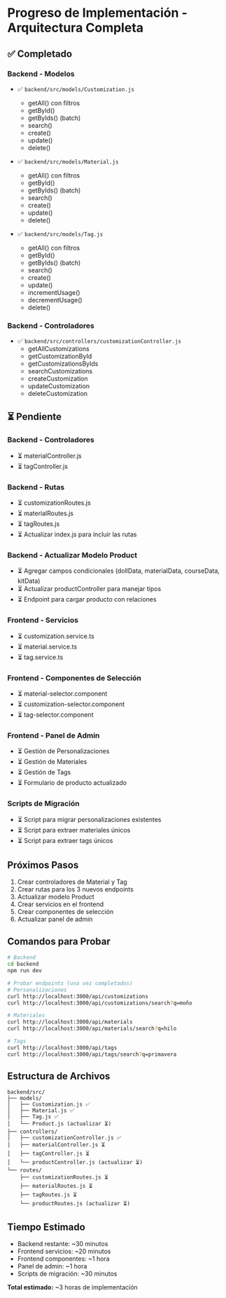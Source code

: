 # Progreso de Implementación - Arquitectura Completa

## ✅ Completado

### Backend - Modelos
- ✅ `backend/src/models/Customization.js`
  - getAll() con filtros
  - getById()
  - getByIds() (batch)
  - search()
  - create()
  - update()
  - delete()

- ✅ `backend/src/models/Material.js`
  - getAll() con filtros
  - getById()
  - getByIds() (batch)
  - search()
  - create()
  - update()
  - delete()

- ✅ `backend/src/models/Tag.js`
  - getAll() con filtros
  - getById()
  - getByIds() (batch)
  - search()
  - create()
  - update()
  - incrementUsage()
  - decrementUsage()
  - delete()

### Backend - Controladores
- ✅ `backend/src/controllers/customizationController.js`
  - getAllCustomizations
  - getCustomizationById
  - getCustomizationsByIds
  - searchCustomizations
  - createCustomization
  - updateCustomization
  - deleteCustomization

## ⏳ Pendiente

### Backend - Controladores
- ⏳ materialController.js
- ⏳ tagController.js

### Backend - Rutas
- ⏳ customizationRoutes.js
- ⏳ materialRoutes.js
- ⏳ tagRoutes.js
- ⏳ Actualizar index.js para incluir las rutas

### Backend - Actualizar Modelo Product
- ⏳ Agregar campos condicionales (dollData, materialData, courseData, kitData)
- ⏳ Actualizar productController para manejar tipos
- ⏳ Endpoint para cargar producto con relaciones

### Frontend - Servicios
- ⏳ customization.service.ts
- ⏳ material.service.ts
- ⏳ tag.service.ts

### Frontend - Componentes de Selección
- ⏳ material-selector.component
- ⏳ customization-selector.component
- ⏳ tag-selector.component

### Frontend - Panel de Admin
- ⏳ Gestión de Personalizaciones
- ⏳ Gestión de Materiales
- ⏳ Gestión de Tags
- ⏳ Formulario de producto actualizado

### Scripts de Migración
- ⏳ Script para migrar personalizaciones existentes
- ⏳ Script para extraer materiales únicos
- ⏳ Script para extraer tags únicos

## Próximos Pasos

1. Crear controladores de Material y Tag
2. Crear rutas para los 3 nuevos endpoints
3. Actualizar modelo Product
4. Crear servicios en el frontend
5. Crear componentes de selección
6. Actualizar panel de admin

## Comandos para Probar

```bash
# Backend
cd backend
npm run dev

# Probar endpoints (una vez completados)
# Personalizaciones
curl http://localhost:3000/api/customizations
curl http://localhost:3000/api/customizations/search?q=moño

# Materiales
curl http://localhost:3000/api/materials
curl http://localhost:3000/api/materials/search?q=hilo

# Tags
curl http://localhost:3000/api/tags
curl http://localhost:3000/api/tags/search?q=primavera
```

## Estructura de Archivos

```
backend/src/
├── models/
│   ├── Customization.js ✅
│   ├── Material.js ✅
│   ├── Tag.js ✅
│   └── Product.js (actualizar ⏳)
├── controllers/
│   ├── customizationController.js ✅
│   ├── materialController.js ⏳
│   ├── tagController.js ⏳
│   └── productController.js (actualizar ⏳)
└── routes/
    ├── customizationRoutes.js ⏳
    ├── materialRoutes.js ⏳
    ├── tagRoutes.js ⏳
    └── productRoutes.js (actualizar ⏳)
```

## Tiempo Estimado

- Backend restante: ~30 minutos
- Frontend servicios: ~20 minutos
- Frontend componentes: ~1 hora
- Panel de admin: ~1 hora
- Scripts de migración: ~30 minutos

**Total estimado:** ~3 horas de implementación

